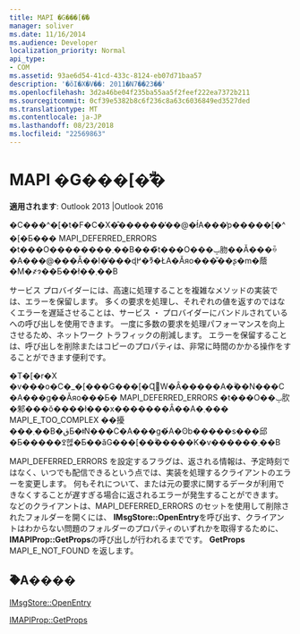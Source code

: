 ```yaml
---
title: MAPI �G���[�ۗ̕�
manager: soliver
ms.date: 11/16/2014
ms.audience: Developer
localization_priority: Normal
api_type:
- COM
ms.assetid: 93ae6d54-41cd-433c-8124-eb07d71baa57
description: '�ŏI�X�V��: 2011�N7��23��'
ms.openlocfilehash: 3d2a46be04f235ba55aa5f2feef222ea7372b211
ms.sourcegitcommit: 0cf39e5382b8c6f236c8a63c6036849ed3527ded
ms.translationtype: MT
ms.contentlocale: ja-JP
ms.lasthandoff: 08/23/2018
ms.locfileid: "22569863"
---
```

# <a name="deferring-mapi-errors"></a>MAPI �G���[�ۗ̕�

  
  
**適用されます**: Outlook 2013 |Outlook 2016 
  
�C���^�[�t�F�C�X�̂������̕��@�ł́A���̓p�����[�^�[�Ƃ��� MAPI_DEFERRED_ERRORS �t���O��������܂��B���̃t���O���ݒ肳��Ă���ꍇ�A���@���Ȃ��l�̒���ɖ߂�ɂ͌�ŁA�Ăяo���̌��ʂ�m�蔭�M�҂ɂ��Ƃ��ł��܂��B
  
サービス プロバイダーには、高速に処理することを複雑なメソッドの実装では、エラーを保留します。 多くの要求を処理し、それぞれの値を返すのではなくエラーを遅延させることは、サービス ・ プロバイダーにバンドルされているへの呼び出しを使用できます。 一度に多数の要求を処理パフォーマンスを向上させるため、ネットワーク トラフィックの削減します。 エラーを保留することは、呼び出しを削除またはコピーのプロパティは、非常に時間のかかる操作をすることができます便利です。 
  
�T�[�r�X �v���o�C�_�[���G���[�Ɋ֌W�Ȃ�����A�ۗ��N���C�A���g��Ăяo���Ƃ� MAPI_DEFERRED_ERRORS �t���O��ݒ肷�邾���ŏ����ł���x�������Ȃ��A�܂��� MAPI_E_TOO_COMPLEX ��擾���܂��B�قƂ�ǂ̃N���C�A���g�́A�ʘb�����s���邱�Ƃ�����ߐ헪�Ƃ��ăG���[��ۗ�����K�v������܂��B 
  
MAPI_DEFERRED_ERRORS を設定するフラグは、返される情報は、予定時刻ではなく、いつでも配信できるという点では、実装を処理するクライアントのエラーを変更します。 何もそれについて、または元の要求に関するデータが利用できなくすることが遅すぎる場合に返されるエラーが発生することができます。 などのクライアントは、MAPI_DEFERRED_ERRORS のセットを使用して削除されたフォルダーを開くには、 **IMsgStore::OpenEntry**を呼び出す、クライアントはわからない問題のフォルダーのプロパティのいずれかを取得するために、 **IMAPIProp::GetProps**の呼び出しが行われるまでです。 **GetProps** MAPI_E_NOT_FOUND を返します。 
  
## <a name="see-also"></a>�֘A����



[IMsgStore::OpenEntry](imsgstore-openentry.md)
  
[IMAPIProp::GetProps](imapiprop-getprops.md)

